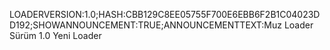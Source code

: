 LOADERVERSION:1.0;HASH:CBB129C8EE05755F700E6EBB6F2B1C04023DD192;SHOWANNOUNCEMENT:TRUE;ANNOUNCEMENTTEXT:Muz Loader Sürüm 1.0 Yeni Loader
